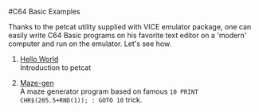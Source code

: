 #C64 Basic Examples

Thanks to the petcat utility supplied with VICE emulator package, one can easily write C64 Basic programs on his favorite text editor on a 'modern' computer and run on the emulator. Let's see how.

1. [Hello World](https://github.com/wizofwor/C64-Basic-examples/tree/master/hello-world)   
   Introduction to petcat
   
2. [Maze-gen](https://github.com/wizofwor/C64-Basic-examples/tree/master/maze-gen)   
   A maze generator program based on famous `10 PRINT CHR$(205.5+RND(1)); : GOTO 10` trick. 